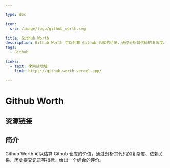 ```yaml
---

type: doc

icon:
  src: /image/logo/github_worth.svg

title: Github Worth
description: Github Worth 可以估算 Github 仓库的价值，通过分析其代码的复杂度、依赖关系、历史提交记录等指标，给出一个综合的评价。
tags:
  - Github

links:
  - text: 🌍网站地址
    link: https://github-worth.vercel.app/

---
```


<ShowLogo />

# Github Worth

<ShowTags />

<ShowBreadcrumb />

## 资源链接

<ShowLinks />

## 简介

Github Worth 可以估算 Github 仓库的价值，通过分析其代码的复杂度、依赖关系、历史提交记录等指标，给出一个综合的评价。
